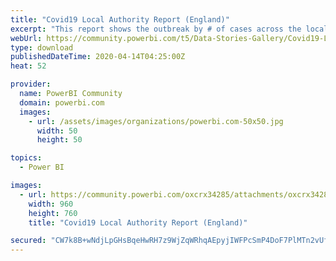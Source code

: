 ```yaml
---
title: "Covid19 Local Authority Report (England)"
excerpt: "This report shows the outbreak by # of cases across the local authority areas in England. It compares the population in each local authority with the"
webUrl: https://community.powerbi.com/t5/Data-Stories-Gallery/Covid19-Local-Authority-Report-England/m-p/1024701
type: download
publishedDateTime: 2020-04-14T04:25:00Z
heat: 52

provider:
  name: PowerBI Community
  domain: powerbi.com
  images:
    - url: /assets/images/organizations/powerbi.com-50x50.jpg
      width: 50
      height: 50

topics:
  - Power BI

images:
  - url: https://community.powerbi.com/oxcrx34285/attachments/oxcrx34285/DataStoriesGallery/3759/1/covid19.jpg
    width: 960
    height: 760
    title: "Covid19 Local Authority Report (England)"

secured: "CW7k8B+wNdjLpGHsBqeHwRH7z9WjZqWRhqAEpyjIWFPcSmP4DoF7PlMTn2vUfSz84KgRe8LuKztWCOJvFvpyAlIThU4jhWq26ZEWkcu7lQzbiR61isGc59LKE0rbTQu4q3pf+XlJXddIattw4TENHYgIk6aGTUhjFCez3OBMwa2SfUvxpOTn0RivXaR8MxC5rVcPr4e68/jBO+JG2zaTduCcKdPMExeal0XSEVmBDeaar7Xopp9B2vtUF7AwUeoIDUJrHP/24w4AVjNs6h8FZ1u3fO25ZTII21vmeHuAm1TfgsbY/Bjxu7eAh5k+O+PjwrOEoXGuuPmhpzHyjM5CyFHDCW30qQGtY4dayQG6Vs9hcYW4WxeSQTthPegEp3nK;qopisdtzHCdjq8QcJjdTrw=="
---
```


